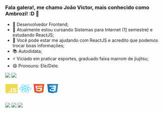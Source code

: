 ### Fala galera!, me chamo João Victor, mais conhecido como Ambrozi! :D 👋

- 🔭 Desenvolvedor Frontend;
- 🌱 Atualmente estou cursando Sistemas para Internet (1] semestre) e estudando ReactJS;
- 🤔 Você pode estar me ajudando com ReactJS e acredito que podemos trocar boas informações;
- 📚 Autodidata;
- ⚡ Viciado em praticar esportes, graduado faixa marrom de jiujitsu;
- 😄 Pronouns: Ele/Dele.

<div>
  <img height="180em" src="https://github-readme-stats.vercel.app/api?username=victorambrozi&show_icons=true&theme=tokyonight&include_all_commits=true&count_private=true"/>
  <img height="180em" src="https://github-readme-stats.vercel.app/api/top-langs/?username=victorambrozi&layout=compact&langs_count=16&theme=tokyonight"/>
</div>

<div style="display: inline_block"><br>
  <img align="center" alt="Victor-Js" height="30" width="40" src="https://raw.githubusercontent.com/devicons/devicon/master/icons/javascript/javascript-plain.svg">
  <img align="center" alt="Victor-React" height="30" width="40" src="https://raw.githubusercontent.com/devicons/devicon/master/icons/react/react-original.svg">
  <img align="center" alt="Victor-HTML" height="30" width="40" src="https://raw.githubusercontent.com/devicons/devicon/master/icons/html5/html5-original.svg">
  <img align="center" alt="Victor-CSS" height="30" width="40" src="https://raw.githubusercontent.com/devicons/devicon/master/icons/css3/css3-original.svg">
</div>

##

<div>
    
 <a href="https://discord.gg/victorambrozi#3339" target="_blank"><img src="https://img.shields.io/badge/Discord-7289DA?style=for-the-badge&logo=discord&logoColor=white" target="_blank"></a> 
   <a href = "mailto:victorambrozi.dev@gmail.com"><img src="https://img.shields.io/badge/-Gmail-%23333?style=for-the-badge&logo=gmail&logoColor=white" target="_blank"></a>
  <a href="https://www.linkedin.com/in/victorambrozi" target="_blank"><img src="https://img.shields.io/badge/-LinkedIn-%230077B5?style=for-the-badge&logo=linkedin&logoColor=white" target="_blank"></a>   
 
</div>

